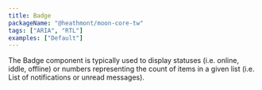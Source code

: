 ```yaml
---
title: Badge
packageName: "@heathmont/moon-core-tw"
tags: ["ARIA", "RTL"]
examples: ["Default"]
---
```


The Badge component is typically used to display statuses (i.e. online, iddle, offline) or numbers representing the count of items in a given list (i.e. List of notifications or unread messages).
